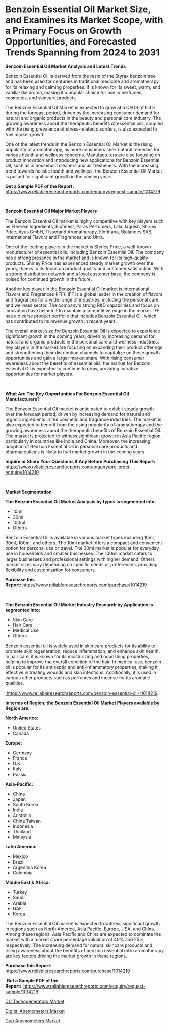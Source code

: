 <p><h1>Benzoin Essential Oil Market Size, and Examines its Market Scope, with a Primary Focus on Growth Opportunities, and Forecasted Trends Spanning from 2024 to 2031</h1></p><p><strong>Benzoin Essential Oil Market Analysis and Latest Trends</strong></p>
<p><p>Benzoin Essential Oil is derived from the resin of the Styrax benzoin tree and has been used for centuries in traditional medicine and aromatherapy for its relaxing and calming properties. It is known for its sweet, warm, and vanilla-like aroma, making it a popular choice for use in perfumes, cosmetics, and skincare products.</p><p>The Benzoin Essential Oil Market is expected to grow at a CAGR of 6.3% during the forecast period, driven by the increasing consumer demand for natural and organic products in the beauty and personal care industry. The growing awareness about the therapeutic benefits of essential oils, coupled with the rising prevalence of stress-related disorders, is also expected to fuel market growth.</p><p>One of the latest trends in the Benzoin Essential Oil Market is the rising popularity of aromatherapy, as more consumers seek natural remedies for various health and wellness concerns. Manufacturers are also focusing on product innovation and introducing new applications for Benzoin Essential Oil, such as in household cleaners and air fresheners. With the increasing trend towards holistic health and wellness, the Benzoin Essential Oil Market is poised for significant growth in the coming years.</p></p>
<p><strong>Get a Sample PDF of the Report:&nbsp;</strong> <a href="https://www.reliableresearchreports.com/enquiry/request-sample/1014219">https://www.reliableresearchreports.com/enquiry/request-sample/1014219</a></p>
<p>&nbsp;</p>
<p><strong>Benzoin Essential Oil Major Market Players</strong></p>
<p><p>The Benzoin Essential Oil market is highly competitive with key players such as Ethereal Ingredients, Biofinest, Paras Perfumers, Lala Jagdish, Shirley Price, Ayus GmbH, Tisserand Aromatherapy, Florihana, Biolandes SAS, International Flavors and Fragrances, and Ultra. </p><p>One of the leading players in the market is Shirley Price, a well-known manufacturer of essential oils, including Benzoin Essential Oil. The company has a strong presence in the market and is known for its high-quality products. Shirley Price has experienced steady market growth over the years, thanks to its focus on product quality and customer satisfaction. With a strong distribution network and a loyal customer base, the company is poised for continued growth in the future.</p><p>Another key player in the Benzoin Essential Oil market is International Flavors and Fragrances (IFF). IFF is a global leader in the creation of flavors and fragrances for a wide range of industries, including the personal care and wellness sector. The company's strong R&D capabilities and focus on innovation have helped it to maintain a competitive edge in the market. IFF has a diverse product portfolio that includes Benzoin Essential Oil, which has contributed to its revenue growth in recent years.</p><p>The overall market size for Benzoin Essential Oil is expected to experience significant growth in the coming years, driven by increasing demand for natural and organic products in the personal care and wellness industries. Key players in the market are focusing on expanding their product offerings and strengthening their distribution channels to capitalize on these growth opportunities and gain a larger market share. With rising consumer awareness about the benefits of essential oils, the market for Benzoin Essential Oil is expected to continue to grow, providing lucrative opportunities for market players.</p></p>
<p>&nbsp;</p>
<p><strong>What Are The Key Opportunities For Benzoin Essential Oil Manufacturers?</strong></p>
<p><p>The Benzoin Essential Oil market is anticipated to exhibit steady growth over the forecast period, driven by increasing demand for natural and organic ingredients in the cosmetic and fragrance industries. The market is also expected to benefit from the rising popularity of aromatherapy and the growing awareness about the therapeutic benefits of Benzoin Essential Oil. The market is projected to witness significant growth in Asia Pacific region, particularly in countries like India and China. Moreover, the increasing adoption of Benzoin Essential Oil in personal care products and pharmaceuticals is likely to fuel market growth in the coming years.</p></p>
<p><strong>Inquire or Share Your Questions If Any Before Purchasing This Report:</strong> <a href="https://www.reliableresearchreports.com/enquiry/pre-order-enquiry/1014219">https://www.reliableresearchreports.com/enquiry/pre-order-enquiry/1014219</a></p>
<p>&nbsp;</p>
<p><strong>Market Segmentation</strong></p>
<p><strong>The Benzoin Essential Oil Market Analysis by types is segmented into:</strong></p>
<p><ul><li>10ml</li><li>30ml</li><li>100ml</li><li>Others</li></ul></p>
<p><p>Benzoin Essential Oil is available in various market types including 10ml, 30ml, 100ml, and others. The 10ml market offers a compact and convenient option for personal use or travel. The 30ml market is popular for everyday use in households and smaller businesses. The 100ml market caters to larger businesses and professional settings with higher demand. Others market sizes vary depending on specific needs or preferences, providing flexibility and customization for consumers.</p></p>
<p><strong>Purchase this Report:&nbsp;</strong><a href="https://www.reliableresearchreports.com/purchase/1014219">https://www.reliableresearchreports.com/purchase/1014219</a></p>
<p>&nbsp;</p>
<p><strong>The Benzoin Essential Oil Market Industry Research by Application is segmented into:</strong></p>
<p><ul><li>Skin Care</li><li>Hair Care</li><li>Medical Use</li><li>Others</li></ul></p>
<p><p>Benzoin essential oil is widely used in skin care products for its ability to promote skin regeneration, reduce inflammation, and enhance skin health. In hair care, it is known for its moisturizing and nourishing properties, helping to improve the overall condition of the hair. In medical use, benzoin oil is popular for its antiseptic and anti-inflammatory properties, making it effective in treating wounds and skin infections. Additionally, it is used in various other products such as perfumes and incense for its aromatic qualities.</p></p>
<p><a href="https://www.reliableresearchreports.com/benzoin-essential-oil-r1014219">&nbsp;https://www.reliableresearchreports.com/benzoin-essential-oil-r1014219</a></p>
<p><strong>In terms of Region, the Benzoin Essential Oil Market Players available by Region are:</strong></p>
<p>
    <p> <strong> North America: </strong>
        <ul>
            <li>United States</li>
            <li>Canada</li>
        </ul>
        </p> 
    <p> <strong> Europe: </strong>
        <ul>
            <li>Germany</li>
            <li>France</li>
            <li>U.K.</li>
            <li>Italy</li>
            <li>Russia</li>
        </ul>
        </p> 
    <p> <strong> Asia-Pacific: </strong>
        <ul>
            <li>China</li>
            <li>Japan</li>
            <li>South Korea</li>
            <li>India</li>
            <li>Australia</li>
            <li>China Taiwan</li>
            <li>Indonesia</li>
            <li>Thailand</li>
            <li>Malaysia</li>
        </ul>
        </p> 
    <p> <strong> Latin America: </strong>
        <ul>
            <li>Mexico</li>
            <li>Brazil</li>
            <li>Argentina Korea</li>
            <li>Colombia</li>
        </ul>
        </p> 
    <p> <strong> Middle East & Africa: </strong>
        <ul>
            <li>Turkey</li>
            <li>Saudi</li>
            <li>Arabia</li>
            <li>UAE</li>
            <li>Korea</li>
        </ul>
    </p>
    </p>
<p><p>The Benzoin Essential Oil market is expected to witness significant growth in regions such as North America, Asia Pacific, Europe, USA, and China. Among these regions, Asia Pacific and China are expected to dominate the market with a market share percentage valuation of 40% and 25% respectively. The increasing demand for natural skincare products and rising awareness about the benefits of benzoin essential oil in aromatherapy are key factors driving the market growth in these regions.</p></p>
<p><strong>Purchase this Report: </strong><a href="https://www.reliableresearchreports.com/purchase/1014219">https://www.reliableresearchreports.com/purchase/1014219</a></p>
<p>&nbsp;<strong>Get a Sample PDF of the Report:&nbsp;&nbsp;</strong><a href="https://www.reliableresearchreports.com/enquiry/request-sample/1014219">https://www.reliableresearchreports.com/enquiry/request-sample/1014219</a></p>
<p><strong></strong></p>
<p><p><a href="https://www.linkedin.com/pulse/analyzing-dc-tachogenerators-market-global-industry-perspective-rat0c">DC Tachogenerators Market</a></p><p><a href="https://www.linkedin.com/pulse/digital-anemometers-market-competitive-analysis-trends-forecast-gnsnc?trackingId=epXylAC4Mfx4Bwdt7l7wLw%3D%3D">Digital Anemometers Market</a></p><p><a href="https://www.linkedin.com/pulse/cup-anemometers-market-insights-cagr-trends-growth-strategies-cik7c">Cup Anemometers Market</a></p></p>